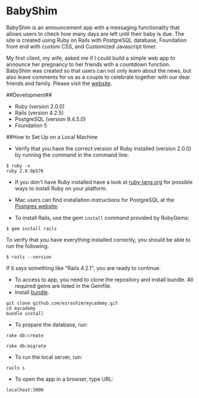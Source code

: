 # BabyShim

BabyShim is an announcement app with a messaging functionality that allows users to check how many days are left until their baby is due. The site is created using Ruby on Rails with PostgreSQL database, Foundation front end with custom CSS, and Customized Javascript timer.

My first client, my wife, asked me if I could build a simple web app to announce her pregnancy to her friends with a countdown function. BabyShim was created so that users can not only learn about the news, but also leave comments for us as a couple to celebrate together with our dear friends and family. Please visit the [website](https://shimnews.herokuapp.com/).

##Development##
- Ruby (version 2.0.0)
- Rails (version 4.2.5)
- PostgreSQL (version 9.4.5.0)
- Foundation 5

##How to Set Up on a Local Machine

- Verify that you have the correct version of Ruby installed (version 2.0.0) by running the command in the command line:
```
$ ruby -v
ruby 2.0.0p576
```
- If you don't have Ruby installed have a look at [ruby-lang.org](https://www.ruby-lang.org/en/documentation/installation/) for possible ways to install Ruby on your platform.

- Mac users can find installation instructions for PostgreSQL at the [Postgres website](http://postgresapp.com/).

- To install Rails, use the gem `install` command provided by RubyGems:
```
$ gem install rails
```
To verify that you have everything installed correctly, you should be able to run the following:
```
$ rails --version
```
If it says something like "Rails 4.2.1", you are ready to continue.

- To access to app, you need to clone the repository and install bundle. All required gems are listed in the Gemfile.
- Install [bundle](http://bundler.io/).
```
git clone github.com/ezrashim/mycademy.git
cd mycademy
bundle install
```
- To prepare the database, run:
```
rake db:create
```
```
rake db:migrate
```
- To run the local server, run:
```
rails s
```
- To open the app in a browser, type URL:
```
localhost:3000
```
